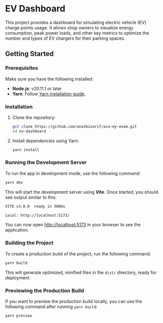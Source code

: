 
# EV Dashboard

This project provides a dashboard for simulating electric vehicle (EV) charge points usage. It allows shop owners to visualize energy consumption, peak power loads, and other key metrics to optimize the number and types of EV chargers for their parking spaces.


## Getting Started

### Prerequisites

Make sure you have the following installed:

- **Node.js**: v20.11.1 or later
- **Yarn**: Follow [Yarn installation guide](https://classic.yarnpkg.com/en/docs/install).

### Installation

1. Clone the repository:

   ```bash
   git clone https://github.com/anasbinarif/ace-my-exam.git
   cd ev-dashboard
   ```

2. Install dependencies using Yarn:

   ```bash
   yarn install
   ```

### Running the Development Server

To run the app in development mode, use the following command:

```bash
yarn dev
```

This will start the development server using **Vite**. Once started, you should see output similar to this:

```bash
VITE v3.0.0  ready in 500ms

Local: http://localhost:5173/
```

You can now open [http://localhost:5173](http://localhost:5173) in your browser to see the application.

### Building the Project

To create a production build of the project, run the following command:

```bash
yarn build
```

This will generate optimized, minified files in the `dist/` directory, ready for deployment.

### Previewing the Production Build

If you want to preview the production build locally, you can use the following command after running `yarn build`:

```bash
yarn preview
```
